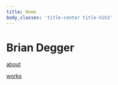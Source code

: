 ```yaml
---
title: Home
body_classes: 'title-center title-h1h2'
---
```


# Brian Degger
[about](https://briandegger.uk/about)

[works](page3)